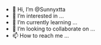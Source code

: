 - 👋 Hi, I’m @Sunnyxtta
- 👀 I’m interested in ...
- 🌱 I’m currently learning ...
- 💞️ I’m looking to collaborate on ...
- 📫 How to reach me ...

<!---
Sunnyxtta/Sunnyxtta is a ✨ special ✨ repository because its `README.md` (this file) appears on your GitHub profile.
You can click the Preview link to take a look at your changes.
--->
